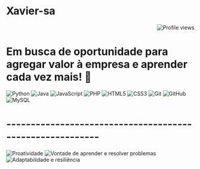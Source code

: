 # Xavier-sa
<div style="display: flex; justify-content: flex-end; align-items: center;">
    <img src="https://komarev.com/ghpvc/?username=wellingtonxs&color=006bed" alt="Profile views" />
</div>

# Em busca de oportunidade para agregar valor à empresa e aprender cada vez mais! 🚀

  ![Python](https://img.shields.io/badge/-Python-3776AB?style=flat-square&logo=python&logoColor=white)
  ![Java](https://img.shields.io/badge/-Java-007396?style=flat-square&logo=java&logoColor=white)
  ![JavaScript](https://img.shields.io/badge/-JavaScript-F7DF1E?style=flat-square&logo=javascript&logoColor=black)
  ![PHP](https://img.shields.io/badge/-PHP-777BB4?style=flat-square&logo=php&logoColor=white)
  ![HTML5](https://img.shields.io/badge/-HTML5-E34F26?style=flat-square&logo=html5&logoColor=white)
  ![CSS3](https://img.shields.io/badge/-CSS3-1572B6?style=flat-square&logo=css3&logoColor=white)
  ![Git](https://img.shields.io/badge/-Git-F05032?style=flat-square&logo=git&logoColor=white)
  ![GitHub](https://img.shields.io/badge/-GitHub-181717?style=flat-square&logo=github&logoColor=white)
  ![MySQL](https://img.shields.io/badge/-MySQL-4479A1?style=flat-square&logo=mysql&logoColor=white)
# ---------------------------------------------------------
  ![Proatividade](https://img.shields.io/badge/-Proatividade-4CAF50?style=flat-square&logo=check-circle&logoColor=white)
  ![Vontade de aprender e resolver problemas](https://img.shields.io/badge/-Vontade%20de%20aprender%20e%20resolver%20problemas-FF9800?style=flat-square&logo=lightbulb&logoColor=white)
  ![Adaptabilidade e resiliência](https://img.shields.io/badge/-Adaptabilidade%20e%20resiliência-2196F3?style=flat-square&logo=refresh&logoColor=white)



